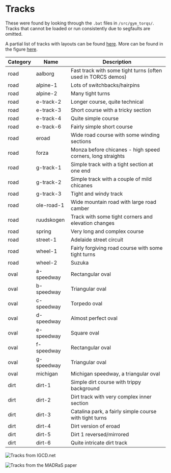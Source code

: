 # Tracks

These were found by looking through the `.bat` files in `/src/gym_torqs/`. Tracks that cannot be loaded or run consistently due to segfaults are omitted.

A partial list of tracks with layouts can be found [here](https://igcd.net/game.php?id=10000893). More can be found in the figure [here](https://arxiv.org/pdf/2010.00993.pdf).

| Category | Name       | Description                                                  |
| -------- | ---------- | ------------------------------------------------------------ |
| road     | aalborg    | Fast track with some tight turns (often used in TORCS demos) |
| road     | alpine-1   | Lots of switchbacks/hairpins                                 |
| road     | alpine-2   | Many tight turns                                             |
| road     | e-track-2  | Longer course, quite technical                               |
| road     | e-track-3  | Short course with a tricky section                           |
| road     | e-track-4  | Quite simple course                                          |
| road     | e-track-6  | Fairly simple short course                                   |
| road     | eroad      | Wide road course with some winding sections                  |
| road     | forza      | Monza before chicanes - high speed corners, long straights   |
| road     | g-track-1  | Simple track with a tight section at one end                 |
| road     | g-track-2  | Simple track with a couple of mild chicanes                  |
| road     | g-track-3  | Tight and windy track                                        |
| road     | ole-road-1 | Wide mountain road with large road camber                    |
| road     | ruudskogen | Track with some tight corners and elevation changes          |
| road     | spring     | Very long and complex course                                 |
| road     | street-1   | Adelaide street circuit                                      |
| road     | wheel-1    | Fairly forgiving road course with some tight turns           |
| road     | wheel-2    | Suzuka                                                       |
| oval     | a-speedway | Rectangular oval                                             |
| oval     | b-speedway | Triangular oval                                              |
| oval     | c-speedway | Torpedo oval                                                 |
| oval     | d-speedway | Almost perfect oval                                          |
| oval     | e-speedway | Square oval                                                  |
| oval     | f-speedway | Rectangular oval                                             |
| oval     | g-speedway | Triangular oval                                              |
| oval     | michigan   | Michigan speedway, a triangular oval                         |
| dirt     | dirt-1     | Simple dirt course with trippy background                    |
| dirt     | dirt-2     | Dirt track with very complex inner section                   |
| dirt     | dirt-3     | Catalina park, a fairly simple course with tight turns       |
| dirt     | dirt-4     | Dirt version of eroad                                        |
| dirt     | dirt-5     | Dirt 1 reversed/mirrored                                     |
| dirt     | dirt-6     | Quite intricate dirt track                                   |

![Tracks from IGCD.net](../assets/images/2022-04-10-12-25-17.png)

![Tracks from the MADRaS paper](../assets/images/2022-04-10-12-26-45.png)
